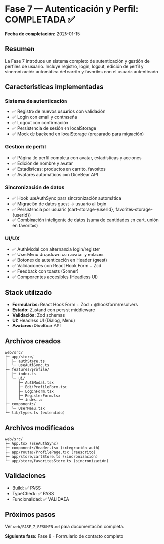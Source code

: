 # Fase 7 — Autenticación y Perfil: COMPLETADA ✅

**Fecha de completación:** 2025-01-15

## Resumen

La Fase 7 introduce un sistema completo de autenticación y gestión de perfiles de usuario. Incluye registro, login, logout, edición de perfil y sincronización automática del carrito y favoritos con el usuario autenticado.

## Características implementadas

### Sistema de autenticación
- ✅ Registro de nuevos usuarios con validación
- ✅ Login con email y contraseña
- ✅ Logout con confirmación
- ✅ Persistencia de sesión en localStorage
- ✅ Mock de backend en localStorage (preparado para migración)

### Gestión de perfil
- ✅ Página de perfil completa con avatar, estadísticas y acciones
- ✅ Edición de nombre y avatar
- ✅ Estadísticas: productos en carrito, favoritos
- ✅ Avatares automáticos con DiceBear API

### Sincronización de datos
- ✅ Hook useAuthSync para sincronización automática
- ✅ Migración de datos guest → usuario al login
- ✅ Persistencia por usuario (cart-storage-{userId}, favorites-storage-{userId})
- ✅ Combinación inteligente de datos (suma de cantidades en cart, unión en favoritos)

### UI/UX
- ✅ AuthModal con alternancia login/register
- ✅ UserMenu dropdown con avatar y enlaces
- ✅ Botones de autenticación en Header (guest)
- ✅ Validaciones con React Hook Form + Zod
- ✅ Feedback con toasts (Sonner)
- ✅ Componentes accesibles (Headless UI)

## Stack utilizado

- **Formularios:** React Hook Form + Zod + @hookform/resolvers
- **Estado:** Zustand con persist middleware
- **Validación:** Zod schemas
- **UI:** Headless UI (Dialog, Menu)
- **Avatares:** DiceBear API

## Archivos creados

```
web/src/
├─ app/store/
│  ├─ authStore.ts
│  └─ useAuthSync.ts
├─ features/profile/
│  ├─ index.ts
│  └─ ui/
│     ├─ AuthModal.tsx
│     ├─ EditProfileForm.tsx
│     ├─ LoginForm.tsx
│     ├─ RegisterForm.tsx
│     └─ index.ts
├─ components/
│  └─ UserMenu.tsx
└─ lib/types.ts (extendido)
```

## Archivos modificados

```
web/src/
├─ App.tsx (useAuthSync)
├─ components/Header.tsx (integración auth)
├─ app/routes/ProfilePage.tsx (reescrito)
├─ app/store/cartStore.ts (sincronización)
└─ app/store/favoritesStore.ts (sincronización)
```

## Validaciones

- Build: ✅ PASS
- TypeCheck: ✅ PASS
- Funcionalidad: ✅ VALIDADA

## Próximos pasos

Ver `web/FASE_7_RESUMEN.md` para documentación completa.

**Siguiente fase:** Fase 8 - Formulario de contacto completo
